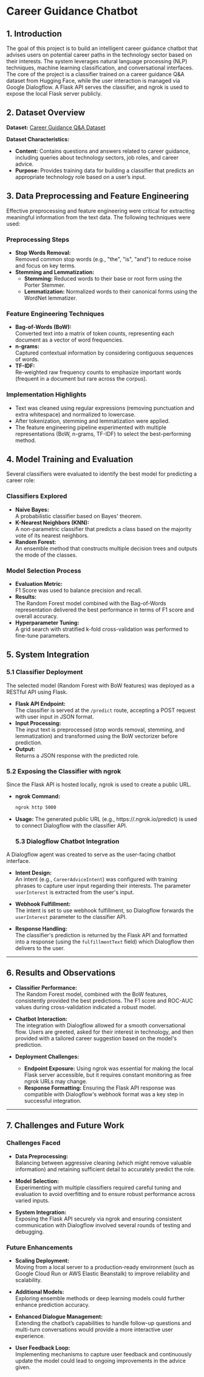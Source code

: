 # Career Guidance Chatbot

## 1. Introduction

The goal of this project is to build an intelligent career guidance chatbot that advises users on potential career paths in the technology sector based on their interests. The system leverages natural language processing (NLP) techniques, machine learning classification, and conversational interfaces. The core of the project is a classifier trained on a career guidance Q&A dataset from Hugging Face, while the user interaction is managed via Google Dialogflow. A Flask API serves the classifier, and ngrok is used to expose the local Flask server publicly.

## 2. Dataset Overview

**Dataset:** [Career Guidance Q&A Dataset](https://huggingface.co/datasets/Pradeep016/career-guidance-qa-dataset)

**Dataset Characteristics:**
- **Content:** Contains questions and answers related to career guidance, including queries about technology sectors, job roles, and career advice.
- **Purpose:** Provides training data for building a classifier that predicts an appropriate technology role based on a user’s input.

## 3. Data Preprocessing and Feature Engineering

Effective preprocessing and feature engineering were critical for extracting meaningful information from the text data. The following techniques were used:

### Preprocessing Steps
- **Stop Words Removal:**  
  Removed common stop words (e.g., "the", "is", "and") to reduce noise and focus on key terms.
- **Stemming and Lemmatization:**  
  - **Stemming:** Reduced words to their base or root form using the Porter Stemmer.
  - **Lemmatization:** Normalized words to their canonical forms using the WordNet lemmatizer.

### Feature Engineering Techniques
- **Bag-of-Words (BoW):**  
  Converted text into a matrix of token counts, representing each document as a vector of word frequencies.
- **n-grams:**  
  Captured contextual information by considering contiguous sequences of words.
- **TF-IDF:**  
  Re-weighted raw frequency counts to emphasize important words (frequent in a document but rare across the corpus).

### Implementation Highlights
- Text was cleaned using regular expressions (removing punctuation and extra whitespace) and normalized to lowercase.
- After tokenization, stemming and lemmatization were applied.
- The feature engineering pipeline experimented with multiple representations (BoW, n-grams, TF-IDF) to select the best-performing method.

## 4. Model Training and Evaluation

Several classifiers were evaluated to identify the best model for predicting a career role:

### Classifiers Explored
- **Naive Bayes:**  
  A probabilistic classifier based on Bayes' theorem.
- **K-Nearest Neighbors (KNN):**  
  A non-parametric classifier that predicts a class based on the majority vote of its nearest neighbors.
- **Random Forest:**  
  An ensemble method that constructs multiple decision trees and outputs the mode of the classes.

### Model Selection Process
- **Evaluation Metric:**  
  F1 Score was used to balance precision and recall.
- **Results:**  
  The Random Forest model combined with the Bag-of-Words representation delivered the best performance in terms of F1 score and overall accuracy.
- **Hyperparameter Tuning:**  
  A grid search with stratified k-fold cross-validation was performed to fine-tune parameters.

## 5. System Integration

### 5.1 Classifier Deployment

The selected model (Random Forest with BoW features) was deployed as a RESTful API using Flask.

- **Flask API Endpoint:**  
  The classifier is served at the `/predict` route, accepting a POST request with user input in JSON format.
- **Input Processing:**  
  The input text is preprocessed (stop words removal, stemming, and lemmatization) and transformed using the BoW vectorizer before prediction.
- **Output:**  
  Returns a JSON response with the predicted role.

### 5.2 Exposing the Classifier with ngrok

Since the Flask API is hosted locally, ngrok is used to create a public URL.

- **ngrok Command:**  
  ```bash
  ngrok http 5000
  ```
- **Usage:** 
The generated public URL (e.g., https://<ngrok-id>.ngrok.io/predict) is used to connect Dialogflow with the classifier API.

  ### 5.3 Dialogflow Chatbot Integration

A Dialogflow agent was created to serve as the user-facing chatbot interface.

- **Intent Design:**  
  An intent (e.g., `CareerAdviceIntent`) was configured with training phrases to capture user input regarding their interests. The parameter `userInterest` is extracted from the user's input.

- **Webhook Fulfillment:**  
  The intent is set to use webhook fulfillment, so Dialogflow forwards the `userInterest` parameter to the classifier API.

- **Response Handling:**  
  The classifier's prediction is returned by the Flask API and formatted into a response (using the `fulfillmentText` field) which Dialogflow then delivers to the user.

---

## 6. Results and Observations

- **Classifier Performance:**  
  The Random Forest model, combined with the BoW features, consistently provided the best predictions. The F1 score and ROC-AUC values during cross-validation indicated a robust model.

- **Chatbot Interaction:**  
  The integration with Dialogflow allowed for a smooth conversational flow. Users are greeted, asked for their interest in technology, and then provided with a tailored career suggestion based on the model's prediction.

- **Deployment Challenges:**  
  - **Endpoint Exposure:** Using ngrok was essential for making the local Flask server accessible, but it requires constant monitoring as free ngrok URLs may change.  
  - **Response Formatting:** Ensuring the Flask API response was compatible with Dialogflow's webhook format was a key step in successful integration.

---

## 7. Challenges and Future Work

### Challenges Faced

- **Data Preprocessing:**  
  Balancing between aggressive cleaning (which might remove valuable information) and retaining sufficient detail to accurately predict the role.

- **Model Selection:**  
  Experimenting with multiple classifiers required careful tuning and evaluation to avoid overfitting and to ensure robust performance across varied inputs.

- **System Integration:**  
  Exposing the Flask API securely via ngrok and ensuring consistent communication with Dialogflow involved several rounds of testing and debugging.

### Future Enhancements

- **Scaling Deployment:**  
  Moving from a local server to a production-ready environment (such as Google Cloud Run or AWS Elastic Beanstalk) to improve reliability and scalability.

- **Additional Models:**  
  Exploring ensemble methods or deep learning models could further enhance prediction accuracy.

- **Enhanced Dialogue Management:**  
  Extending the chatbot’s capabilities to handle follow-up questions and multi-turn conversations would provide a more interactive user experience.

- **User Feedback Loop:**  
  Implementing mechanisms to capture user feedback and continuously update the model could lead to ongoing improvements in the advice given.

  
